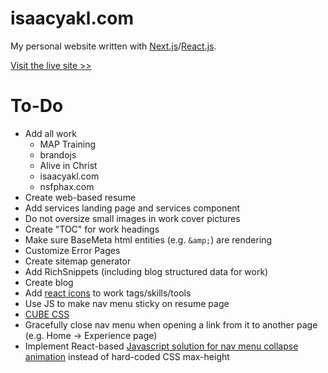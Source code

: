 # isaacyakl.com

My personal website written with [Next.js](https://nextjs.org/)/[React.js](https://reactjs.org/).

[Visit the live site &gt;&gt;](https://www.isaacyakl.com)

# To-Do

-  Add all work
   -  MAP Training
   -  brandojs
   -  Alive in Christ
   -  isaacyakl.com
   -  nsfphax.com
-  Create web-based resume
-  Add services landing page and services component
-  Do not oversize small images in work cover pictures
-  Create "TOC" for work headings
-  Make sure BaseMeta html entities (e.g. `&amp;`) are rendering
-  Customize Error Pages
-  Create sitemap generator
-  Add RichSnippets (including blog structured data for work)
-  Create blog
-  Add [react icons](https://react-icons.github.io/react-icons) to work tags/skills/tools
-  Use JS to make nav menu sticky on resume page
-  [CUBE CSS](https://www.smashingmagazine.com/2021/07/global-local-styling-nextjs/)
-  Gracefully close nav menu when opening a link from it to another page (e.g. Home -> Experience page)
-  Implement React-based [Javascript solution for nav menu collapse animation](https://css-tricks.com/using-css-transitions-auto-dimensions/#technique-3-javascript) instead of hard-coded CSS max-height
